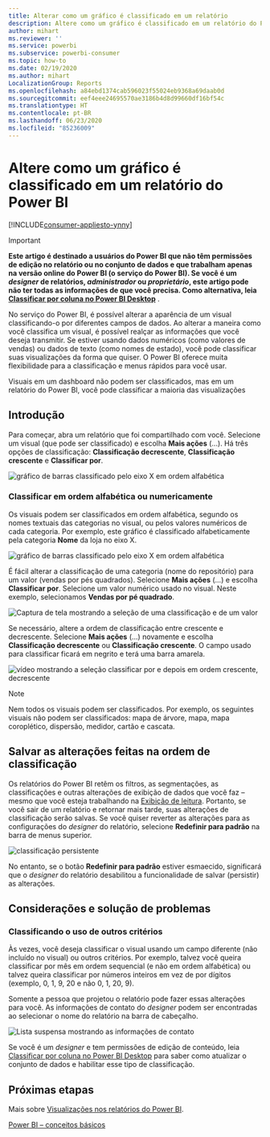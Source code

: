 ```yaml
---
title: Alterar como um gráfico é classificado em um relatório
description: Altere como um gráfico é classificado em um relatório do Power BI
author: mihart
ms.reviewer: ''
ms.service: powerbi
ms.subservice: powerbi-consumer
ms.topic: how-to
ms.date: 02/19/2020
ms.author: mihart
LocalizationGroup: Reports
ms.openlocfilehash: a84ebd1374cab596023f55024eb9368a69daab0d
ms.sourcegitcommit: eef4eee24695570ae3186b4d8d99660df16bf54c
ms.translationtype: HT
ms.contentlocale: pt-BR
ms.lasthandoff: 06/23/2020
ms.locfileid: "85236009"
---
```

# <a name="change-how-a-chart-is-sorted-in-a-power-bi-report"></a>Altere como um gráfico é classificado em um relatório do Power BI

[!INCLUDE[consumer-appliesto-ynny](../includes/consumer-appliesto-ynny.md)]


> [!IMPORTANT]
> **Este artigo é destinado a usuários do Power BI que não têm permissões de edição no relatório ou no conjunto de dados e que trabalham apenas na versão online do Power BI (o serviço do Power BI). Se você é um *designer* de relatórios, *administrador* ou *proprietário*, este artigo pode não ter todas as informações de que você precisa. Como alternativa, leia [Classificar por coluna no Power BI Desktop](../create-reports/desktop-sort-by-column.md)** .

No serviço do Power BI, é possível alterar a aparência de um visual classificando-o por diferentes campos de dados. Ao alterar a maneira como você classifica um visual, é possível realçar as informações que você deseja transmitir. Se estiver usando dados numéricos (como valores de vendas) ou dados de texto (como nomes de estado), você pode classificar suas visualizações da forma que quiser. O Power BI oferece muita flexibilidade para a classificação e menus rápidos para você usar. 

Visuais em um dashboard não podem ser classificados, mas em um relatório do Power BI, você pode classificar a maioria das visualizações 

## <a name="get-started"></a>Introdução

Para começar, abra um relatório que foi compartilhado com você. Selecione um visual (que pode ser classificado) e escolha **Mais ações** (...).  Há três opções de classificação: **Classificação decrescente**, **Classificação crescente** e **Classificar por**. 
    

![gráfico de barras classificado pelo eixo X em ordem alfabética](media/end-user-change-sort/power-bi-more-actions.png)

### <a name="sort-alphabetically-or-numerically"></a>Classificar em ordem alfabética ou numericamente

Os visuais podem ser classificados em ordem alfabética, segundo os nomes textuais das categorias no visual, ou pelos valores numéricos de cada categoria. Por exemplo, este gráfico é classificado alfabeticamente pela categoria **Nome** da loja no eixo X.

![gráfico de barras classificado pelo eixo X em ordem alfabética](media/end-user-change-sort/powerbi-sort-category.png)

É fácil alterar a classificação de uma categoria (nome do repositório) para um valor (vendas por pés quadrados). Selecione **Mais ações** (...) e escolha **Classificar por**. Selecione um valor numérico usado no visual.  Neste exemplo, selecionamos **Vendas por pé quadrado**.

![Captura de tela mostrando a seleção de uma classificação e de um valor](media/end-user-change-sort/power-bi-sort-value.png)

Se necessário, altere a ordem de classificação entre crescente e decrescente.  Selecione **Mais ações** (...) novamente e escolha **Classificação decrescente** ou **Classificação crescente**. O campo usado para classificar ficará em negrito e terá uma barra amarela.

   ![vídeo mostrando a seleção classificar por e depois em ordem crescente, decrescente](media/end-user-change-sort/sort.gif)

> [!NOTE]
> Nem todos os visuais podem ser classificados. Por exemplo, os seguintes visuais não podem ser classificados: mapa de árvore, mapa, mapa coroplético, dispersão, medidor, cartão e cascata.

## <a name="saving-changes-you-make-to-sort-order"></a>Salvar as alterações feitas na ordem de classificação
Os relatórios do Power BI retêm os filtros, as segmentações, as classificações e outras alterações de exibição de dados que você faz – mesmo que você esteja trabalhando na [Exibição de leitura](end-user-reading-view.md). Portanto, se você sair de um relatório e retornar mais tarde, suas alterações de classificação serão salvas.  Se você quiser reverter as alterações para as configurações do *designer* do relatório, selecione **Redefinir para padrão** na barra de menus superior. 

![classificação persistente](media/end-user-change-sort/power-bi-reset.png)

No entanto, se o botão **Redefinir para padrão** estiver esmaecido, significará que o *designer* do relatório desabilitou a funcionalidade de salvar (persistir) as alterações.

<a name="other"></a>
## <a name="considerations-and-troubleshooting"></a>Considerações e solução de problemas

### <a name="sorting-using-other-criteria"></a>Classificando o uso de outros critérios
Às vezes, você deseja classificar o visual usando um campo diferente (não incluído no visual) ou outros critérios.  Por exemplo, talvez você queira classificar por mês em ordem sequencial (e não em ordem alfabética) ou talvez queira classificar por números inteiros em vez de por dígitos (exemplo, 0, 1, 9, 20 e não 0, 1, 20, 9).  

Somente a pessoa que projetou o relatório pode fazer essas alterações para você. As informações de contato do *designer* podem ser encontradas ao selecionar o nome do relatório na barra de cabeçalho.

![Lista suspensa mostrando as informações de contato](media/end-user-change-sort/power-bi-contact.png)

Se você é um *designer* e tem permissões de edição de conteúdo, leia [Classificar por coluna no Power BI Desktop](../create-reports/desktop-sort-by-column.md) para saber como atualizar o conjunto de dados e habilitar esse tipo de classificação.

## <a name="next-steps"></a>Próximas etapas
Mais sobre [Visualizações nos relatórios do Power BI](end-user-visualizations.md).

[Power BI – conceitos básicos](end-user-basic-concepts.md)
